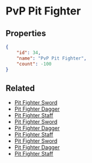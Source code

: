 # PvP Pit Fighter

<no description available>

## Properties

```json
{
    "id": 34,
    "name": "PvP Pit Fighter",
    "count": -100
}
```

## Related

- [Pit Fighter Sword](../items/607-pit-fighter-sword.md)
- [Pit Fighter Dagger](../items/610-pit-fighter-dagger.md)
- [Pit Fighter Staff](../items/613-pit-fighter-staff.md)
- [Pit Fighter Sword](../items/608-pit-fighter-sword.md)
- [Pit Fighter Dagger](../items/611-pit-fighter-dagger.md)
- [Pit Fighter Staff](../items/614-pit-fighter-staff.md)
- [Pit Fighter Sword](../items/609-pit-fighter-sword.md)
- [Pit Fighter Dagger](../items/612-pit-fighter-dagger.md)
- [Pit Fighter Staff](../items/615-pit-fighter-staff.md)

